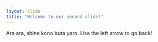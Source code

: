 ```yaml
---
layout: slide
title: "Welcome to our second slide!"
---
```

Ara ara, shine kono buta yaro.
Use the left arrow to go back!
